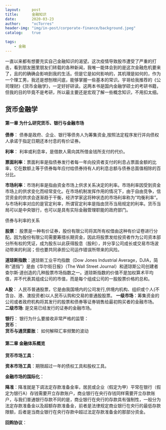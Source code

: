 ```yaml
---
layout:     post
title:      金融知识
date:       2020-03-23
author:     "xcTorres"
header-img: "img/in-post/corporate-finance/background.jpeg"
catalog:    true

tags:
    - 金融
---
```


一直以来都有想要充实自己金融知识的渴望。这次疫情导致股市遭受了严重的打击，看到朋友圈里朋友们转载的各种新闻，我唯一能体会到的是这次金融危机要来了，且的的确确会影响到我的生活。但是它是如何影响的，其机理是如何的，作为一个理工男，我还是想刨根问底，能够掌握一些基本的常识。宇哥给我推荐的《公司理财》《货币金融学》，一定好好研读。这两本书是国内金融学硕士的考研书籍，但我的目的毕竟不是考研，所以最主要还是宏观了解一些概念知识，不用扣太细。

## 货币金融学  

#### 第一章 为什么研究货币、银行与金融市场  
**债券**： 债券是政府、企业、银行等债务人为筹集资金,按照法定程序发行并向债权人承诺于指定日期还本付息的有价证券。  

**利率**： 利率或利息率，是借款人需向其所借金钱所支付的代价。  

**票面利率**：票面利率是指债券发行者每一年向投资者支付的利息占票面金额的比率，它在数额上等于债券每年应付给债券持有人的利息总额与债券总面值相除的百分比。  

**市场利率**：市场利率是指由资金市场上供求关系决定的利率。市场利率因受到资金市场上的供求变化而经常变化。在市场机制发挥作用的情况下，由于自由竞争，信贷资金的供求会逐渐趋于干衡，经济学家这将种状态的市场利率称为“均衡利率”。与市场利率对应的是官定利率，所谓官定利率是指由货币当局规定的利率。货币当局可以是中央银行，也可以是具有实际金融管理职能的政府部门。

债券与利率的关系    

**股票**： 股票是一种有价证券，股份有限公司将其所有权借由这种有价证卷进行分配。因为股份有限公司需要筹措长期资金，因此将股票发给投资者作为公司资本部分所有权的凭证，成为股东以此获得股息（股利），并分享公司成长或交易市场波动带来的利润；但也要共同承担公司运作错误所带来的风险。 

**道琼斯指数**：道琼斯工业平均指数（Dow Jones Industrial Average，DJIA，简称“道指”）是由《华尔街日报》（The Wall Street Journal）和道琼斯公司创建者查尔斯·道创造的几种股票市场指数之一。道琼斯指数的价值不是加权算术平均值，并不代表其组成公司的市值，而是每个组成公司的一股股票价格的总和。

**A股**： 人民币普通股票，它是由我国境内的公司发行,供境内机构、组织或个人(不含台、港、澳投资者)以人民币认购和交易的普通股股票。
**一级市场**：筹集资金的公司或者政府机构将其发行的股票和债券等证券销售给最初购买者的金融市场。 
**二级市场**: 是交易已经发行的证券的金融市场。

**银行**： 
银行为什么要接收非常严格的监管：  
**货币**：  
**货币与通货膨胀**：
如何解释汇率频繁的波动   

#### 第二章 金融体系概览  

**货币市场工具**：  

**资本市场工具**：期限超过一年的债权工具和股权工具。  

**金融市场的国际化**：

**降准**：降准就是下调法定存款准备金率，居民或企业（假定为甲）平常在银行（假定为银行A）存钱需要开立存款账户，商业银行在央行存钱同样需要开立存款账户，与我们普通银行存款不同的是，商业银行在央行的存款具有强制性，一般分为法定存款准备金以及超额存款准备金，前者是法律规定商业银行在央行的最低存款限额，后者是当商业银行在央行存款中超过法定存款准备金的那部分资金。 

**回购协议**：














